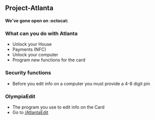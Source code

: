 ## Project-Atlanta
#### We've gone open on :octocat:
### What can you do with Atlanta
- Unlock your House
- Payments (NFC)
- Unlock your computer
- Program new functions for the card
### Security functions
- Before you edit info on a computer you must provide a 4-8 digit pin
### OlympiaEdit
- The program you use to edit info on the Card
- Go to <a href="https://github.com/webdevshaun/Project-Atlanta/tree/master/AtlantaEdit">/AtlantaEdit</a>
